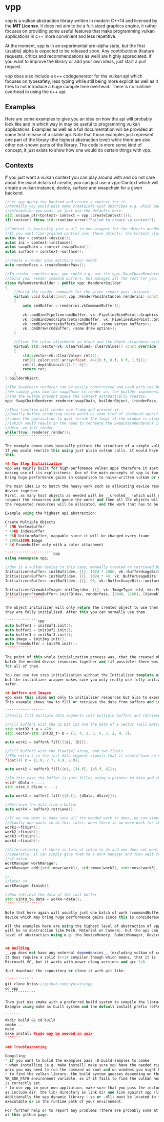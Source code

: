 # vpp
vpp is a vulkan abstraction library written in modern C++14 and licensed by the __MIT License__. 
It does not aim to be a full-sized graphics engine, it rather focuses on providing some useful features that 
make programming vulkan applications in c++ more convinient and less repetitive.

At the moment, vpp is in an experimental pre-alpha state, but the first (usable) alpha is expected to be 
released soon.
Any contributions (feature requests, critics and recommendations as well) are highly appreciated.
If you want to improve the library or add your own ideas, just start a pull request.

vpp does also include a c++ codegenerator for the vulkan api which focuses on typesafety, less typing while 
still being more explicit as well as it tries to not introduce a huge compile time overhead.
There is no runtime overhead in using the c++ api.

## Examples
Here are some examples to give you an idea on how the api will probably look like and in which way in may be 
useful to programming vulkan applications. Examples as well as a full documentation will be provided 
at some first release of a stable api.
Note that those examples just represent one part of the library (the highest abstraction level) while
there are also other not-shown parts of the library. The code is more some kind of concept, it just exists
to show how one would do certain things with vpp.

## Contexts
If you just want a vulkan context you can play around with and do not care about the exact details of
creatin, you can just use a vpp::Context which will create a vulkan instance, device, surface and 
swapchain for a given backend.

`````````````````````````cpp
//Let vpp query the backend and create a context for it.
//Normally you would pass some createInfo wich describes e.g. which queues/extensions/layers and debug
//information you want, we just use the defaults here.
std::unique_ptr<Context> context = vpp::createContext({}); 
if(!context) throw std::runtime_error("Failed to create vp context");

//Context is basically just a all-in-one wrapper for the objects needed to render with vulkan
//If you want fine-grained control over these objects, the Context class is not what you want.
auto& dev = context->device();
auto& ini = context->instance();
auto& swapChain = context->swapChain();
auto& surface = constext->surface();

//create a render pass matching your needs
auto renderPass = createRenderPass();

//To render somethin now, you could e.g. use the vpp::SwapChainRenderer which requires you to
//build your render command buffers, but manages all the rest for you.
class MyRendererBuilder : public vpp::RendererBuilder
{
	//Build the render commands for the given render pass instance.
	virtual void build(const vpp::RenderPassInstance& renderini) const override
	{
		auto cmdBuffer = renderini.vkCommandBuffer();
		
		vk::cmdBindPipeline(cmdBuffer, vk::PipelineBindPoint::Graphics, <some pipeline>);
		vk::cmdBindDescriptorSets(cmdBuffer, vk::PipelineBindPoint::Graphics, <some descriptors>);
		vk::cmdBindVertexBuffers(cmdBuffer, <some vertex buffers>);
		vk::cmdDraw(cmdBuffer, <some draw optins>);
	}

	//Clear the color attachment in black and the depth attachment with value 1.
	virtual std::vector<vk::ClearValues> clearValues() const override
	{
		std::vector<vk::ClearValue> ret(2);
		ret[0].color(std::array<float, 4>{{0.f, 0.f, 0.f, 1.f}});
		ret[1].depthStencil({1.f, 0});
		return ret;
	}
} builderObject;

//The SwapChain renderer can be easily constructed and used with the builder implemention from above.
//We simply pass him the swapChain to render on, the builder implementation, the created render pass
//and the vulkan present queue the context automatically creates.
vpp::SwapChainRenderer renderer(swapChain, builderObject, {renderPass, context->presentQueue()});

//This function will render one frame and present it.
//Usually before rendering there would be some kind of (backend-specific) event handling, which would
//cause the application to quit (break the loop) if the window is closed, and a resize of the swapchain
//(which would result in the need to recreate the SwapChainRenderer) if the window is resized.
//Here, we just render.
while(true) renderer.render();
```````````````````````

The example above does bascially picture the structure of a simple vulkan app using vpp. 
If you would rewrite this using just plain vulkan calls, it would have probably more than 10x the size of
this.

## Two Step Initialization
vpp was mainly built for high-perfomance vulkan apps therefore it abstracts the vulkan api while still
making use of its explicitness. One of the main concepts of vpp is two step initialization which can
bring huge performance gains in comparison to naive-written vulkan or opengl apps.

The main idea is to batch the heavy work such as allocating device resource or executing commands on the
device together.
First, as many host objects as needed will be __created__ (which will make them
request the resources and queue the work) and then all the objects will be __initialized__ which means that
the requested resources will be allocated, and the work that has to be done will be submitted all together.

Example using the highest api abstraction:

Create Multiple Objects
* 1MB VertexBuffer
* 48KB IndexBuffer
* 96B UniformBuffer, mappable since it will be changed every frame
* 1000x1000 Image
* 4K Framebuffer only with a color attachment

``````````````````````cpp
using namespace vpp;

//dev is a vulkan device in this case, manually created or retrieved by a context
Initializer<Buffer> initBuf1(dev, {{}, 1024 * 2000, vk::BufferUsageBits::vertex}); 
Initializer<Buffer> initBuf2(dev, {{}, 1024 * 48, vk::BufferUsageBits::index}); 
Initializer<Buffer> initBuf3(dev, {{}, 96, vk::BufferUsageBits::uniform}, vk::MemoryPropertyBits::hostVisible); 

Initializer<ViewableImage> initImg(dev, {{}, vk::ImageType::e2d, vk::Format::r8g8b8a8Unorm, {1000, 1000}});
Initializer<FrameBuffer> initFB(dev, renderPass, {3840, 2160}, {ViewableImage::defaultColor});
``````````````````

The object initializer will only return the created object to use them when you make sure
they are fully initialized. After this you can normally use them.

```````````````cpp
auto buffer1 = initBuf1.init();
auto buffer2 = initBuf2.init();
auto buffer3 = initBuf3.init();
auto image = initImg.init();
auto framebuffer = initFB.init();
````````````

The point of this whole initialization process was, that the created objects internally were able to
batch the needed device resources together and (if possible) there was only one memory allocation made
for all of them.

You can use two step initialization without the Initializer template as well (needed e.g. for class members)
but the initializer wrapper makes sure you only really use fully initialized resources, which makes it
safer.

## Buffers and Images
vpp uses this idiom not only to initializer resources but also to execute other work.
This example shows how to fill or retrieve the data from buffers and images.

``````````````````
//Easily fill multiple data segments into multiple buffers and retrieve the async work objects.

//Fill buffer1 with the 32 bit int and the data of a vector (will extract it correctly)
std::uint32_t a = 420;
std::vector<std::int32_t> b = {1, 4, 2, 5, 6, 3, 2, 4, 3};

auto work1 = bufferA.fill({{a}, {b}}); 

//Fill buffer2 with the float[4] array, and two floats
//The extra 4 in the last data segment signals that it should have an offset of 4 to the previous segment.
float[4] c = {1.0, 7.7, 4.9, 2.9};

auto work2 = bufferB.fill({c}, {34.f}, {45.f, 4}}); 

//In this case the buffer is just filles using a pointer to data and the size of the data
void* dData = ...;
std::size_t dSize = ...;

auto work3 = bufferC.fill({{0.f}, {dData, dSize}}); 

//Retrieve the data from a buffer
auto work4 = bufferD.retrieve();

//If we now want to make sure all the needed work is done, we can simply wait for it to finish.
//Usually one wants to do this later, when there is no more work for the cpu to do.
work1->finish();
work2->finish();
work3->finish();
work4->finish();

//Alternatively, if there is lots of setup to do and one does not want to care about all work objects
//seperatly, it can simply give them to a work manager and then wait for the work manager at the end
//of setup.
WorkManager workManager;
workManager.add({std::move(work1), std::move(work2), std::move(work3), std::move(work4)});

//...
//later on
workManager.finish();

//Now retrieve the data of the last buffer
std::uint8_t& data = work4->data();
`````````````````

Note that here again will usually just one batch of work (commandBuffers) be submitted to the vulkan
device which may bring huge performance gains since this is consideresd a heavy operation.

All the examples here are using the highest level of abstraction of vpp (vpp in NOT an engine, so there
will be no abstraction like Mesh, Material or Camera), but the api can also be accessed on a lower
level of abstraction using e.g. the DeviceMemory, SubmitManager, Device or SwapChain. 


## Building
__vpp does not have any external dependencies__ (excluding vulkan of course). 
It does require a solid C++14 compiler though which means, that it is (at the moment) not buildable with
Microsoft VC, but it works with newer clang versions and gcc 5/6.

Just download the repository or clone it with git like:

`````````````
git clone https://github.com/nyorain/vpp
cd vpp
``````````````

Then just use cmake with a preferred build system to compile the library.
Example using make as built system and the default install prefix (often NOT what you want)

```````
mkdir build && cd build
cmake .. 
make
make install #sudo may be needed on unix
```````

### Troubleshooting

Compiling:
* if you want to bulid the examples pass -D:build-samples to cmake
* when installing (e.g. make install) make sure you have the needed rights for the install folder, on
unix you may need to run the command as root and on windows you might have to execute cmd as admin.
* to find the vulkan library, the build system guesses depending on the platform or uses the 
VK_SDK_PATH environment variable, so if it fails to find the vulkan header or library make sure the variable
is correctly set.
* to use vpp in your own appliation, make sure that you pass the include/ directory of your install folder
as include dir, the lib/ directory as link dir and link against vpp (libvpp.so or libvpp.dll).
Additionally the vpp dynamic library (.so or .dll) must be located in the same directory as your 
executable or in the runtime path of your environment.

For further help or to report any problems (there are probably some at the moment) just open an issue
at this github page.
